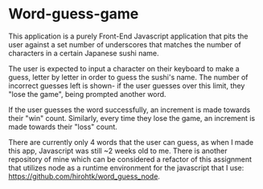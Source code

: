 # Word-guess-game

This application is a purely Front-End Javascript application that pits the user against a set number of underscores that matches
the number of characters in a certain Japanese sushi name.  

The user is expected to input a character on their keyboard to make a guess, letter by letter in order to guess the 
sushi's name.  The number of incorrect guesses left is shown- if the user guesses over this limit, they "lose the game", being prompted 
another word.  

If the user guesses the word successfully, an increment is made towards their "win" count.  Similarly, every time they lose the game,
an increment is made towards their "loss" count.  

There are currently only 4 words that the user can guess, as when I made this app, Javascript was still ~2 weeks old to me.  There is another repository of mine which can be considered a refactor of this assignment that utilizes node as a runtime environment for the javascript that I use: https://github.com/hirohtk/word_guess_node.  
